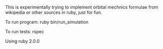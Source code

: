 This is experimentally trying to implement orbital mechnics formulae from wikipedia or other sources in ruby, just for fun. 

To run program:
    ruby bin/run_simulation

To run tests:
    rspec

Using ruby 2.0.0